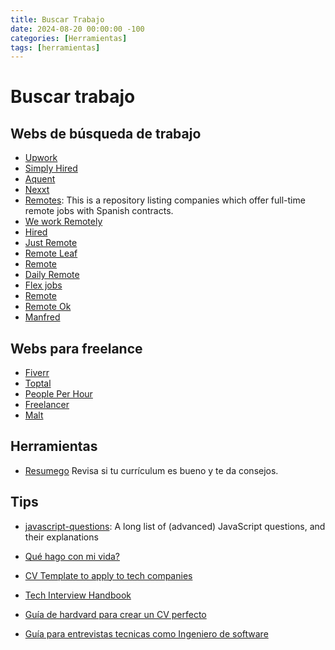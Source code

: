 ```yaml
---
title: Buscar Trabajo
date: 2024-08-20 00:00:00 -100
categories: [Herramientas]
tags: [herramientas]
---
```


# Buscar trabajo

## Webs de búsqueda de trabajo

-   [Upwork](https://www.upwork.com/)
-   [Simply Hired](https://www.simplyhired.es/)
-   [Aquent](https://aquent.com/)
-   [Nexxt](https://www.nexxt.com/)
-   [Remotes](https://github.com/remote-es/remotes): This is a repository listing companies which offer full-time remote jobs with Spanish contracts.
-   [We work Remotely](https://weworkremotely.com/)
-   [Hired](https://hired.com/)
-   [Just Remote](https://justremote.co/)
-   [Remote Leaf](https://remoteleaf.com/)
-   [Remote](https://remote.co/)
-   [Daily Remote](https://dailyremote.com/)
-   [Flex jobs](https://www.flexjobs.com/)
-   [Remote](https://www.remote.io/)
-   [Remote Ok](https://remoteok.com/)
-   [Manfred](https://www.getmanfred.com/)

## Webs para freelance

-   [Fiverr](https://www.fiverr.com/)
-   [Toptal](https://www.toptal.com/)
-   [People Per Hour](https://www.peopleperhour.com/)
-   [Freelancer](https://www.freelancer.es/)
-   [Malt](https://www.malt.es/)

## Herramientas

-   [Resumego](https://www.resumego.net/resume-checker/)
    Revisa si tu currículum es bueno y te da consejos.

## Tips

-   [javascript-questions](https://github.com/lydiahallie/javascript-questions/blob/master/es-ES/README-ES.md): A long list of (advanced) JavaScript questions, and their explanations
-   [Qué hago con mi vida?](https://twitter.com/midudev/status/1672995194608799744?t=c8-cFzmiMZ2Y3E0WTtlPgg&s=35)
-   [CV Template to apply to tech companies](https://delacruzdev.notion.site/Apply-to-tech-companies-with-this-CV-template-fd977e7e715d4445a6ba1878a500e327)
-   [Tech Interview Handbook](https://www.techinterviewhandbook.org/)
-   [Guía de hardvard para crear un CV perfecto](https://twitter.com/midudev/status/1736092613126631807?t=Hg6RPBYvD5RlqJGFCRwjHw&s=35)

-   [Guía para entrevistas tecnicas como Ingeniero de software](https://github.com/DevCaress/guia-entrevistas-de-programacion)
